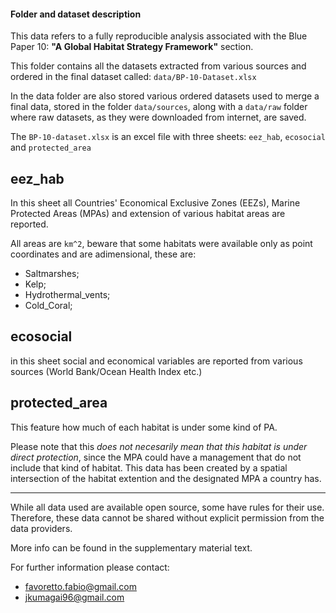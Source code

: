 #### Folder and dataset description

This data refers to a fully reproducible analysis associated with the Blue Paper 10: **"A Global Habitat Strategy Framework"** section. 

This folder contains all the datasets extracted from various sources and ordered in the final dataset called: `data/BP-10-Dataset.xlsx`

In the data folder are also stored various ordered datasets used to merge a final data, stored in the folder `data/sources`, along with a `data/raw` folder where raw datasets, as they were downloaded from internet, are saved. 

The `BP-10-dataset.xlsx` is an excel file with three sheets: `eez_hab`, `ecosocial` and `protected_area`


## eez_hab

In this sheet all Countries' Economical Exclusive Zones (EEZs), Marine Protected Areas (MPAs) and extension of various habitat areas are reported. 



All areas are `km^2`, beware that some habitats were available only as point coordinates and are adimensional, these are: 
- Saltmarshes; 
- Kelp; 
- Hydrothermal_vents; 
- Cold_Coral;


## ecosocial

in this sheet social and economical variables are reported from various sources (World Bank/Ocean Health Index etc.)


## protected_area

This feature how much of each habitat is under some kind of PA. 

Please note that this *does not necesarily mean that this habitat is under direct protection*, since the MPA could have a management that do not include that kind of habitat. This data has been created by a spatial intersection of the habitat extention and the designated MPA a country has. 


---

While all data used are available open source, some have rules for their use. 
Therefore, these data cannot be shared without explicit permission from the data providers. 

More info can be found in the supplementary material text. 


For further information please contact: 

- favoretto.fabio@gmail.com
- jkumagai96@gmail.com

